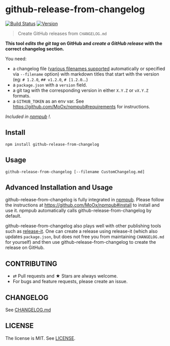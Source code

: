 # github-release-from-changelog

[![Build Status](https://github.com/MoOx/github-release-from-changelog/workflows/Build/badge.svg)](https://github.com/MoOx/github-release-from-changelog/actions)
[![Version](https://img.shields.io/npm/v/github-release-from-changelog.svg?style=flat)](https://www.npmjs.com/package/github-release-from-changelog)

> Create GitHub releases from `CHANGELOG.md`

**This tool _edits the git tag_ on GitHub and _create a GitHub release_ with the correct changelog section.**

You need:

* a changelog file ([various filenames supported](https://github.com/MoOx/github-release-from-changelog/blob/master/github-release-from-changelog.js) automatically or specified via `--filename` option) with markdown titles that start with the version (eg: `# 1.2.0`, `## v1.2.0`, `# [1.2.0`...)
* a `package.json` with a `version` field.
* a git tag with the corresponding version in either `X.Y.Z` or `vX.Y.Z` formats.
* a `GITHUB_TOKEN` as an env var. See <https://github.com/MoOx/npmpub#requirements> for instructions.

_Included in [npmpub](https://github.com/MoOx/npmpub) !._

## Install

```console
npm install github-release-from-changelog
```

## Usage

```console
github-release-from-changelog [--filename CustomChangelog.md]
```

## Advanced Installation and Usage

github-release-from-changelog is fully integrated in [npmpub](https://github.com/MoOx/npmpub).
Please follow the instructions at <https://github.com/MoOx/npmpub#install> to install and use it.
npmpub automatically calls github-release-from-changelog by default.

github-release-from-changelog also plays well with other publishing tools such as [release-it](https://www.npmjs.com/package/release-it).
One can create a release using release-it (which also updates `package.json`, but does not free you from maintaining `CHANGELOG.md` for yourself) and then use github-release-from-changelog to create the release on GitHub.

## CONTRIBUTING

* ⇄ Pull requests and ★ Stars are always welcome.
* For bugs and feature requests, please create an issue.

## CHANGELOG

See [CHANGELOG.md](CHANGELOG.md)

## LICENSE

The license is MIT.
See [LICENSE](LICENSE).
